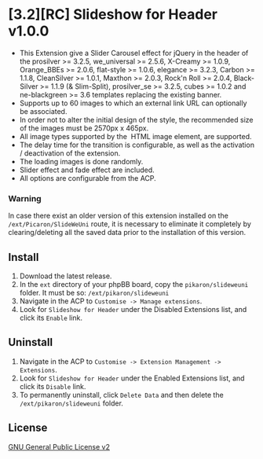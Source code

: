 # [3.2][RC] Slideshow for Header v1.0.0
- This Extension give a Slider Carousel effect for jQuery in the header of the prosilver >= 3.2.5, we_universal >= 2.5.6, X-Creamy >= 1.0.9, Orange_BBEs >= 2.0.6, flat-style >= 1.0.6, elegance >= 3.2.3, Carbon >= 1.1.8, CleanSilver >= 1.0.1, Maxthon >= 2.0.3, Rock'n Roll >= 2.0.4, Black-Silver >= 1.1.9 (& Slim-Split), prosilver_se >= 3.2.5, cubes >= 1.0.2 and ne-blackgreen >= 3.6 templates replacing the existing banner.
- Supports up to 60 images to which an external link URL can optionally be associated.
- In order not to alter the initial design of the style, the recommended size of the images must be 2570px x 465px. 
- All image types supported by the <img> HTML image element, are supported. 
- The delay time for the transition is configurable, as well as the activation / deactivation of the extension. 
- The loading images is done randomly. 
- Slider effect and fade effect are included.
- All options are configurable from the ACP.

### Warning
In case there exist an older version of this extension installed on the `/ext/Picaron/SlideWeUni` route, it is necessary to eliminate it completely by clearing/deleting all the saved data prior to the installation of this version.


## Install
1. Download the latest release.
2. In the `ext` directory of your phpBB board, copy the `pikaron/slideweuni` folder. It must be so: `/ext/pikaron/slideweuni`
4. Navigate in the ACP to `Customise -> Manage extensions`.
5. Look for `Slideshow for Header` under the Disabled Extensions list, and click its `Enable` link.

## Uninstall
1. Navigate in the ACP to `Customise -> Extension Management -> Extensions`.
2. Look for `Slideshow for Header` under the Enabled Extensions list, and click its `Disable` link.
3. To permanently uninstall, click `Delete Data` and then delete the `/ext/pikaron/slideweuni` folder.

## License
[GNU General Public License v2](http://opensource.org/licenses/GPL-2.0)
